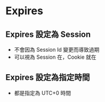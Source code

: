 # Expires


## Expires 設定為 Session

- 不會因為 Session Id 變更而導致過期
- 可以視為 Session 在，Cookie 就在


## Expires 設定為指定時間

- 都是指定為 UTC+0 時間

